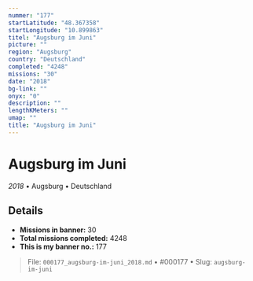```yaml
---
nummer: "177"
startLatitude: "48.367358"
startLongitude: "10.899863"
titel: "Augsburg im Juni"
picture: ""
region: "Augsburg"
country: "Deutschland"
completed: "4248"
missions: "30"
date: "2018"
bg-link: ""
onyx: "0"
description: ""
lengthKMeters: ""
umap: ""
title: "Augsburg im Juni"
---
```

# Augsburg im Juni

*2018* • Augsburg • Deutschland



## Details

- **Missions in banner:** 30
- **Total missions completed:** 4248
- **This is my banner no.:** 177





> File: `000177_augsburg-im-juni_2018.md` • #000177 • Slug: `augsburg-im-juni`
